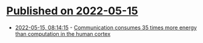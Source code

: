 # [Published on 2022-05-15](index.md)

* [2022-05-15, 08:14:15](https://news.ycombinator.com/item?id=31386091) - [Communication consumes 35 times more energy than computation in the human cortex](https://www.pnas.org/doi/10.1073/pnas.2008173118)
